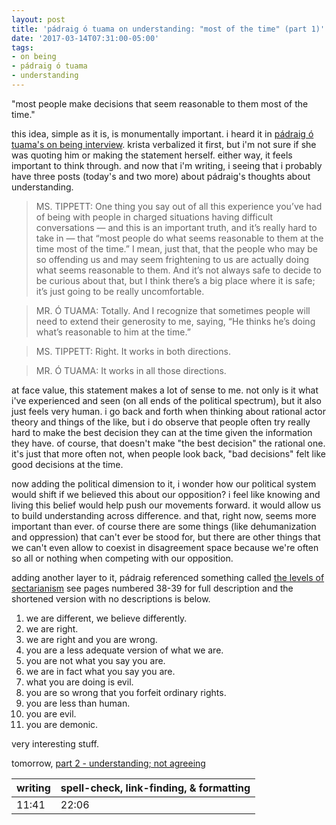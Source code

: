 ```yaml
---
layout: post
title: 'pádraig ó tuama on understanding: "most of the time" (part 1)'
date: '2017-03-14T07:31:00-05:00'
tags:
- on being
- pádraig ó tuama
- understanding
--- 
```


"most people make decisions that seem reasonable to them most of the time."

this idea, simple as it is, is monumentally important. i heard it in [pádraig ó tuama's on being interview](http://onbeing.org/programs/padraig-o-tuama-belonging-creates-and-undoes-us-both/). krista verbalized it first, but i'm not sure if she was quoting him or making the statement herself. either way, it feels important to think through. and now that i'm writing, i seeing that i probably have three posts (today's and two more) about pádraig's thoughts about understanding. 

> MS. TIPPETT: One thing you say out of all this experience you’ve had of being with people in charged situations having difficult conversations — and this is an important truth, and it’s really hard to take in — that “most people do what seems reasonable to them at the time most of the time.” I mean, just that, that the people who may be so offending us and may seem frightening to us are actually doing what seems reasonable to them. And it’s not always safe to decide to be curious about that, but I think there’s a big place where it is safe; it’s just going to be really uncomfortable.

> MR. Ó TUAMA: Totally. And I recognize that sometimes people will need to extend their generosity to me, saying, “He thinks he’s doing what’s reasonable to him at the time.”

> MS. TIPPETT: Right. It works in both directions.

> MR. Ó TUAMA: It works in all those directions.

at face value, this statement makes a lot of sense to me. not only is it what i've experienced and seen (on all ends of the political spectrum), but it also just feels very human. i go back and forth when thinking about rational actor theory and things of the like, but i do observe that people often try really hard to make the best decision they can at the time given the information they have. of course, that doesn't make "the best decision" the rational one. it's just that more often not, when people look back, "bad decisions" felt like good decisions at the time. 

now adding the political dimension to it, i wonder how our political system would shift if we believed this about our opposition? i feel like knowing and living this belief would help push our movements forward. it would allow us to build understanding across difference. and that, right now, seems more important than ever. of course there are some things (like dehumanization and oppression) that can't ever be stood for, but there are other things that we can't even allow to coexist in disagreement space because we're often so all or nothing when competing with our opposition.

adding another layer to it, pádraig referenced something called [the levels of sectarianism](http://www.ecumenics.ie/wp-content/uploads/2001-Naylor-Moving-Beyond-Sectarianism.pdf) see pages numbered 38-39 for full description and the shortened version with no descriptions is below.

1. we are different, we believe differently.
1. we are right.
1. we are right and you are wrong.
1. you are a less adequate version of what we are.
1. you are not what you say you are.
1. we are in fact what you say you are.
1. what you are doing is evil.
1. you are so wrong that you forfeit ordinary rights.
1. you are less than human.
1. you are evil.
1. you are demonic.

very interesting stuff. 

tomorrow, [part 2 - understanding; not agreeing](2017/03/15/understanding-doesnt-mean-agreeing/)

<table>
	<thead>
		<tr>
			<th>writing</th>
			<th>spell-check, link-finding, & formatting</th>
		</tr>
	</thead>
	<tbody>
		<tr>
			<td>11:41</td>
			<td>22:06</td>
		</tr>
	</tbody>
</table>